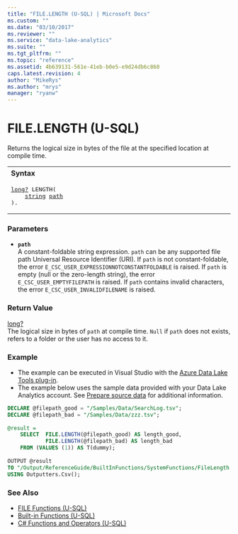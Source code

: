 ```yaml
---
title: "FILE.LENGTH (U-SQL) | Microsoft Docs"
ms.custom: ""
ms.date: "03/10/2017"
ms.reviewer: ""
ms.service: "data-lake-analytics"
ms.suite: ""
ms.tgt_pltfrm: ""
ms.topic: "reference"
ms.assetid: 4b639131-561e-41eb-b0e5-e9d24db6c860
caps.latest.revision: 4
author: "MikeRys"
ms.author: "mrys"
manager: "ryanw"
---
```

# FILE.LENGTH (U-SQL)
Returns the logical size in bytes of the file at the specified location at compile time.

<table><th align="left">Syntax</th><tr><td><pre>
<a href="numeric-types-and-literals.md">long?</a> LENGTH(
    <a href="textual-types-and-literals.md">string</a> <a href="#path">path</a>
).                                                                                                       
</pre></td></tr></table>

### Parameters
-   <a name="path"></a>**`path`**   
A constant-foldable string expression.  `path` can be any supported file path Universal Resource Identifier (URI).  If `path` is not constant-foldable, the error `E_CSC_USER_EXPRESSIONNOTCONSTANTFOLDABLE` is raised.  If `path` is empty (null or the zero-length string), the error `E_CSC_USER_EMPTYFILEPATH` is raised. If `path` contains invalid characters, the error `E_CSC_USER_INVALIDFILENAME` is raised.

### Return Value
[long?](numeric-types-and-literals.md)   
The logical size in bytes of `path` at compile time.  `Null` if `path` does not exists, refers to a folder or the user has no access to it. 

### Example
- The example can be executed in Visual Studio with the [Azure Data Lake Tools plug-in](https://www.microsoft.com/download/details.aspx?id=49504).  
- The example below uses the sample data provided with your Data Lake Analytics account. See [Prepare source data](https://docs.microsoft.com/azure/data-lake-analytics/data-lake-analytics-get-started-portal#prepare-source-data) for additional information.

```sql
DECLARE @filepath_good = "/Samples/Data/SearchLog.tsv";
DECLARE @filepath_bad = "/Samples/Data/zzz.tsv";
 
@result =
    SELECT  FILE.LENGTH(@filepath_good) AS length_good,
            FILE.LENGTH(@filepath_bad) AS length_bad
    FROM (VALUES (1)) AS T(dummy);
 
OUTPUT @result
TO "/Output/ReferenceGuide/BuiltInFunctions/SystemFunctions/FileLength.txt"
USING Outputters.Csv();
```

### See Also
* [FILE Functions (U-SQL)](file-functions-u-sql.md)
* [Built-in Functions (U-SQL)](built-in-functions-u-sql.md) 
* [C# Functions and Operators (U-SQL)](csharp-functions-and-operators-u-sql.md)


